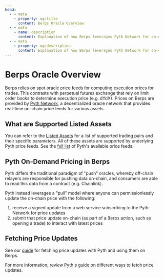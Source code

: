 ```yaml
---
head:
  - - meta
    - property: og:title
      content: Berps Oracle Overview
  - - meta
    - name: description
      content: Explanation of how Berps leverages Pyth Network for on-chain price feeds.
  - - meta
    - property: og:description
      content: Explanation of how Berps leverages Pyth Network for on-chain price feeds.
---
```


# Berps Oracle Overview

Berps relies on spot oracle price feeds for computing execution prices for trades. This contrasts with perpetual futures exchange that rely on limit order books to determine execution price (e.g. dYdX). Prices on Berps are provided by [Pyth Network](https://pyth.network/), a decentralized oracle network that provides real-time on-chain price feeds for various assets.

## What are Supported Listed Assets

You can refer to the [Listed Assets](/learn/leveraged-trading/listed-assets) for a list of supported trading pairs and their specific parameters. All of these assets are supported by underlying Pyth price feeds. See the [full list](https://pyth.network/developers/price-feed-ids) of Pyth's available price feeds.

## Pyth On-Demand Pricing in Berps

Pyth differs the traditional paradigm of "push" oracles, whereby off-chain relayers are responsible for pushing data on-chain, and consumers are able to read this data from a contract (e.g. Chainlink).

Pyth instead leverages a "pull" model where anyone can permissionlessly update the on-chain price with the following:

1. receive a signed update from a web service subscribing to the Pyth Network for price updates
2. submit that price update on-chain (as part of a Berps action, such as opening a trade) to interact with latest prices

## Fetching Price Updates

See our [guide](/developers/guides/fetch-price) for fetching price updates with Pyth and using them on Berps.

For more information, review [Pyth's guide](https://docs.pyth.network/price-feeds/fetch-price-updates) on different ways to fetch price updates.
